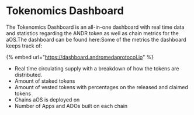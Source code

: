 # Tokenomics Dashboard

The Tokenomics Dashboard is an all-in-one dashboard with real time data and statistics regarding the ANDR token as well as chain metrics for the aOS.The dashboard can be found here:Some of the metrics the dashboard keeps track of:

{% embed url="https://dashboard.andromedaprotocol.io" %}

* Real time circulating supply with a breakdown of how the tokens are distributed.
* Amount of staked tokens
* Amount of vested tokens with percentages on the released and claimed tokens
* Chains aOS is deployed on
* Number of Apps and ADOs built on each chain
